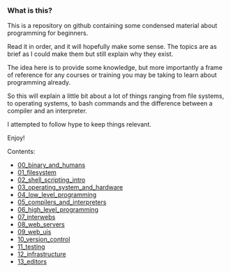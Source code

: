 ### What is this?

This is a repository on github containing some condensed material about programming for beginners.

Read it in order, and it will hopefully make some sense. The topics are as brief as I could make them but still explain why they exist.

The idea here is to provide some knowledge, but more importantly a frame of reference for any courses or training you may be taking to learn about programming already.

So this will explain a little bit about a lot of things ranging from file systems, to operating systems, to bash commands and the difference between a compiler and an interpreter.

I attempted to follow hype to keep things relevant.

Enjoy!

Contents:

 - [00_binary_and_humans](docs/00_binary_and_humans.html)
 - [01_filesystem](docs/01_filesystem.html)
 - [02_shell_scripting_intro](docs/02_shell_scripting_intro.html)
 - [03_operating_system_and_hardware](docs/03_operating_system_and_hardware.html)
 - [04_low_level_programming](docs/04_low_level_programming.html)
 - [05_compilers_and_interpreters](docs/05_compilers_and_interpreters.html)
 - [06_high_level_programming](docs/06_high_level_programming.html)
 - [07_interwebs](docs/07_interwebs.html)
 - [08_web_servers](docs/08_web_servers.html)
 - [09_web_uis](docs/09_web_uis.html)
 - [10_version_control](docs/10_version_control.html)
 - [11_testing](docs/11_testing.html)
 - [12_infrastructure](docs/12_infrastructure.html)
 - [13_editors](docs/13_editors.html)